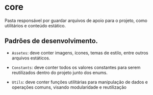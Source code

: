 # core

Pasta responsável por guardar arquivos de apoio para o projeto, como utilitários e conteúdo estático.

## Padrões de desenvolvimento.

- `Assetes`: deve conter imagens, ícones, temas de estilo, entre outros arquivos estáticos.

- `Constants`: deve conter todos os valores constantes para serem reutilizados dentro do projeto junto dos enums.

- `Utils`: deve conter funções utilitárias para manipulação de dados e operações comuns, visando modularidade e reutilização
